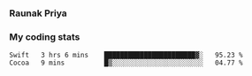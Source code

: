 ### Raunak Priya

### My coding stats

<!--START_SECTION:waka-->
```text
Swift   3 hrs 6 mins    ███████████████████████▓░   95.23 % 
Cocoa   9 mins          █▒░░░░░░░░░░░░░░░░░░░░░░░   04.77 % 
```
<!--END_SECTION:waka-->
